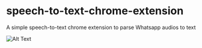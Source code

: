 # speech-to-text-chrome-extension
A simple speech-to-text chrome extension to parse Whatsapp audios to text

![Alt Text](https://lh6.googleusercontent.com/RKBB2TSAfkZ8w7gmn8qmWy37sztwIgOnNkretnZ2PDSuOmOzOEagd9FrLpx-J2tgz7xSNhZU2MPkITevPYbz=w1920-h925)

